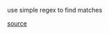 use simple regex to find matches

[source](https://github.com/Mair/react-meetup-draftjs/blob/master/src/draftjs/regex-decorator.tsx)